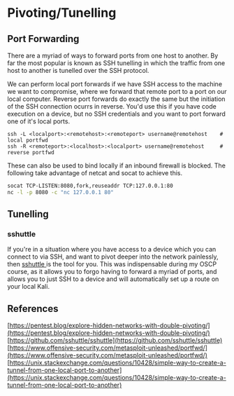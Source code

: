 # Pivoting/Tunelling

## Port Forwarding

There are a myriad of ways to forward ports from one host to another.  By far the most popular is known as SSH tunelling in which the traffic from one host to another is tunelled over the SSH protocol.

We can perform local port forwards if we have SSH access to the machine we want to compromise, where we forward that remote port to a port on our local computer.  Reverse port forwards do exactly the same but the initiation of the SSH connection ocurrs in reverse.  You'd use this if you have code execution on a device, but no SSH credentials and you want to port forward one of it's local ports.

```text
ssh -L <localport>:<remotehost>:<remoteport> username@remotehost    # local portfwd
ssh -R <remoteport>:<localhost>:<localport> username@remotehost     # reverse portfwd
```

These can also be used to bind locally if an inbound firewall is blocked.  The following take advantage of netcat and socat to achieve this.

```bash
socat TCP-LISTEN:8080,fork,reuseaddr TCP:127.0.0.1:80
nc -l -p 8080 -c "nc 127.0.0.1 80"
```

## Tunelling 

### sshuttle

If you're in a situation where you have access to a device which you can connect to via SSH, and want to pivot deeper into the network painlessly, then [sshuttle ](https://github.com/sshuttle/sshuttle)is the tool for you.  This was indispensable during my OSCP course, as it allows you to forgo having to forward a myriad of ports, and allows you to just SSH to a device and will automatically set up a route on your local Kali.

## References

[https://pentest.blog/explore-hidden-networks-with-double-pivoting/](https://pentest.blog/explore-hidden-networks-with-double-pivoting/)  
[https://github.com/sshuttle/sshuttle](https://github.com/sshuttle/sshuttle)  
[https://www.offensive-security.com/metasploit-unleashed/portfwd/](https://www.offensive-security.com/metasploit-unleashed/portfwd/)  
[https://unix.stackexchange.com/questions/10428/simple-way-to-create-a-tunnel-from-one-local-port-to-another](https://unix.stackexchange.com/questions/10428/simple-way-to-create-a-tunnel-from-one-local-port-to-another)








